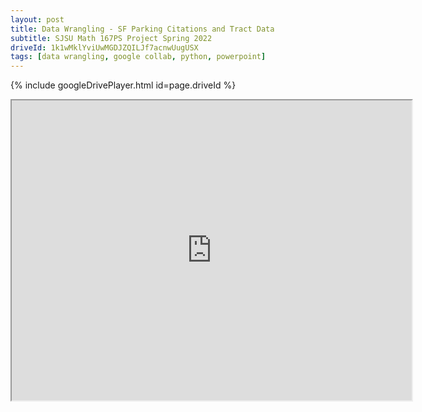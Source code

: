 ```yaml
---
layout: post
title: Data Wrangling - SF Parking Citations and Tract Data
subtitle: SJSU Math 167PS Project Spring 2022
driveId: 1k1wMklYviUwMGDJZQILJf7acnwUugUSX
tags: [data wrangling, google collab, python, powerpoint]
---
```

{% include googleDrivePlayer.html id=page.driveId %}
<iframe src="https://drive.google.com/file/d/1k1wMklYviUwMGDJZQILJf7acnwUugUSX/preview" width="640" height="480" allow="autoplay"></iframe>




